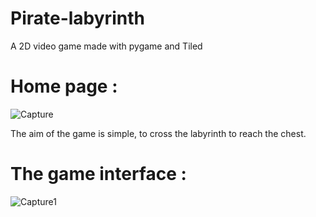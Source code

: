# Pirate-labyrinth
A 2D video game made with pygame and Tiled
# Home page : 
![Capture](https://user-images.githubusercontent.com/71787594/150679481-09b8e41c-1617-4bf5-802d-9c4724ab24c4.PNG)

The aim of the game is simple, to cross the labyrinth to reach the chest. 

# The game interface :
![Capture1](https://user-images.githubusercontent.com/71787594/150679486-64ea46f4-53bd-434e-b1c7-2e412b51ceda.PNG)
